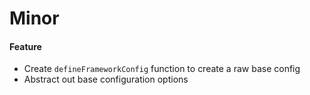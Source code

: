 # Minor

#### Feature

- Create `defineFrameworkConfig` function to create a raw base config
- Abstract out base configuration options
